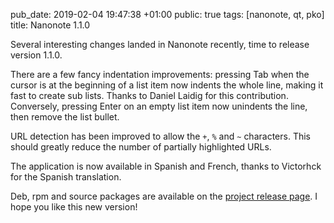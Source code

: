 pub_date: 2019-02-04 19:47:38 +01:00
public: true
tags: [nanonote, qt, pko]
title: Nanonote 1.1.0

Several interesting changes landed in Nanonote recently, time to release version 1.1.0.

There are a few fancy indentation improvements: pressing Tab when the cursor is at the beginning of a list item now indents the whole line, making it fast to create sub lists. Thanks to Daniel Laidig for this contribution. Conversely, pressing Enter on an empty list item now unindents the line, then remove the list bullet.

URL detection has been improved to allow the `+`, `%` and `~` characters. This should greatly reduce the number of partially highlighted URLs.

The application is now available in Spanish and French, thanks to Victorhck for the Spanish translation.

<!-- break -->

Deb, rpm and source packages are available on the [project release page](https://github.com/agateau/nanonote/releases/tag/1.1.0). I hope you like this new version!
